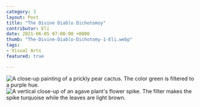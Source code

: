 ```yaml
---
category: 3
layout: Post
title: "The Divine Diablo Dichotomoy"
contributor: Eli
date: 2021-06-05 07:00:00 +0000
thumb: "The-Divine-Diablo-Dichotomy-1-Eli.webp"
tags: 
- Visual Arts
featured: true

---
```

<div class="center">
    <img src="{{ site.baseurl }}/uploads/3/The-Divine-Diablo-Dichotomy-1-Eli.JPEG" 
    alt="A close-up painting of a prickly pear cactus. The color green is filtered to a purple hue.">
</div>

<div class="center">
    <img src="{{ site.baseurl }}/uploads/3/The-Divine-Diablo-Dichotomy-2-Eli.JPEG" 
    alt="A vertical close-up of an agave plant's flower spike. The filter makes the spike turquoise while the leaves are light brown.">
</div>